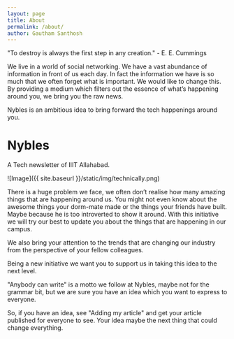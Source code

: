 ```yaml
---
layout: page
title: About
permalink: /about/
author: Gautham Santhosh
---
```


"To destroy is always the first step in any creation." - E. E. Cummings

We live in a world of social networking. We have a vast abundance of information in front of us each day. In fact the information we have is so much that we often forget what is important. 
We would like to change this. By providing a medium which filters out the essence of what’s happening around you, we bring you the raw news. 

Nybles is an ambitious idea to bring forward the tech happenings around you.

# Nybles

A Tech newsletter of IIIT Allahabad. 


![Image]({{ site.baseurl }}/static/img/technically.png)

There is a huge problem we face, we often don’t realise how many amazing things that are happening around us. You might not even know about the awesome things your dorm-mate made or the things your friends have built. Maybe because he is too introverted to show it around. 
With this initiative we will try our best to update you about the things that are happening in our campus. 

We also bring your attention to the trends that are changing our industry from the perspective of your fellow colleagues.

Being a new initiative we want you to support us in taking this idea to the next level.

"Anybody can write"  is a motto we follow at Nybles, maybe not for the grammar bit, but we are sure you have an idea which you want to express to everyone. 

So, if you have an idea, see "Adding my article" and get your article published for everyone to see. Your idea maybe the next thing that could change everything.
 
